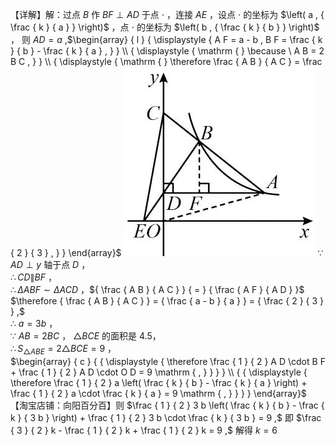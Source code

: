 【详解】解：过点 $B$ 作 $B F \perp A D$ 于点 $\cdot$ ，连接 $A E$ ，设点 $\cdot$ 的坐标为 $\left( a , { \frac { k } { a } } \right)$ ，点 $\cdot$ 的坐标为 $\left( b , { \frac { k } { b } } \right)$ ， 则 $A D = a$ ,$\begin{array} { l } { \displaystyle { A F = a - b , B F = \frac { k } { b } - \frac { k } { a } , } } \\ { \displaystyle { \mathrm { } \because \ A B = 2 B C , } } \\ { \displaystyle { \mathrm { } \therefore \frac { A B } { A C } = \frac { 2 } { 3 } , } } \end{array}$
![](<../../qs_image_DB/专题1-4_一文搞定反比例函数7个模型，13类题型（解析版）_/d7bacde6f421153b50e182635c49ae84fd70e5d29b933fd669097d5a2b923dec.jpg>)
∵ $A D \perp y$ 轴于点 $D$ ，  
$\therefore C D \| B F$ ，  
$\therefore \Delta A B F \sim \Delta A C D$ ，${ \frac { A B } { A C } } { = } { \frac { A F } { A D } }$   
$\therefore { \frac { A B } { A C } } = { \frac { a - b } { a } } = { \frac { 2 } { 3 } } ,$   
∴ $a = 3 b$ ，  
∵ $A B = 2 B C$ ， $\triangle B C E$ 的面积是 4.5，  
$\therefore S _ { \scriptscriptstyle \triangle A B E } = 2 \triangle B C E = 9$ ，  
$\begin{array} { c } { { \displaystyle { \therefore \frac { 1 } { 2 } A D \cdot B F + \frac { 1 } { 2 } A D \cdot O D = 9 \mathrm { , } } } } \\ { { \displaystyle { \therefore \frac { 1 } { 2 } a \left( \frac { k } { b } - \frac { k } { a } \right) + \frac { 1 } { 2 } a \cdot \frac { k } { a } = 9 \mathrm { , } } } } \end{array}$
【淘宝店铺：向阳百分百】则 $\frac { 1 } { 2 } 3 b \left( \frac { k } { b } - \frac { k } { 3 b } \right) + \frac { 1 } { 2 } 3 b \cdot \frac { k } { 3 b } = 9 ,$ 即 $\frac { 3 } { 2 } k - \frac { 1 } { 2 } k + \frac { 1 } { 2 } k = 9 ,$ 解得 $k = 6$
